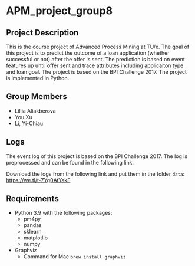 # APM_project_group8
## Project Description
This is the course project of Advanced Process Mining at TU/e. The goal of this project is to predict the outcome of a loan application (whether successful or not) after the offer is sent. The prediction is based on event features up until offer sent and trace attributes including applicaiton type and loan goal. The project is based on the BPI Challenge 2017. The project is implemented in Python.

## Group Members
- Liliia Aliakberova
- You Xu
- Li, Yi-Chiau

## Logs
The event log of this project is based on the BPI Challenge 2017. The log is preprocessed and can be found in the following link.

Download the logs from the following link and put them in the folder `data`:
https://we.tl/t-7Yg0AtYakF

## Requirements
- Python 3.9 with the following packages:
    - pm4py
    - pandas
    - sklearn
    - matplotlib
    - numpy
- Graphviz
    - Command for Mac `brew install graphviz`